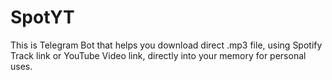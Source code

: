 # SpotYT
This is Telegram Bot that helps you download direct .mp3 file, using Spotify Track link or YouTube Video link, directly into your memory for personal uses.
